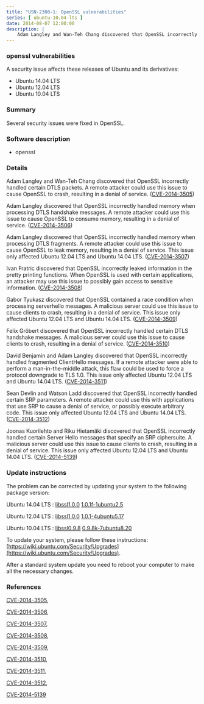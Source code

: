 ```yaml
---
title: "USN-2308-1: OpenSSL vulnerabilities"
series: [ ubuntu-10.04-lts ]
date: 2014-08-07 12:00:00
description: |
    Adam Langley and Wan-Teh Chang discovered that OpenSSL incorrectly handled certain DTLS packets. A remote attacker could use this issue to cause OpenSSL to crash, resulting in a denial of service. ([CVE-2014-3505](http://people.ubuntu.com/~ubuntu-security/cve/CVE-2014-3505))
--- 
```

 
### openssl vulnerabilities

A security issue affects these releases of Ubuntu and its derivatives:

* Ubuntu 14.04 LTS
* Ubuntu 12.04 LTS
* Ubuntu 10.04 LTS

### Summary

Several security issues were fixed in OpenSSL. 

### Software description

* openssl 

### Details

Adam Langley and Wan-Teh Chang discovered that OpenSSL incorrectly handled certain DTLS packets. A remote attacker could use this issue to cause OpenSSL to crash, resulting in a denial of service. ([CVE-2014-3505](http://people.ubuntu.com/~ubuntu-security/cve/CVE-2014-3505))

Adam Langley discovered that OpenSSL incorrectly handled memory when processing DTLS handshake messages. A remote attacker could use this issue to cause OpenSSL to consume memory, resulting in a denial of service. ([CVE-2014-3506](http://people.ubuntu.com/~ubuntu-security/cve/CVE-2014-3506))

Adam Langley discovered that OpenSSL incorrectly handled memory when processing DTLS fragments. A remote attacker could use this issue to cause OpenSSL to leak memory, resulting in a denial of service. This issue only affected Ubuntu 12.04 LTS and Ubuntu 14.04 LTS. ([CVE-2014-3507](http://people.ubuntu.com/~ubuntu-security/cve/CVE-2014-3507))

Ivan Fratric discovered that OpenSSL incorrectly leaked information in the pretty printing functions. When OpenSSL is used with certain applications, an attacker may use this issue to possibly gain access to sensitive information. ([CVE-2014-3508](http://people.ubuntu.com/~ubuntu-security/cve/CVE-2014-3508))

Gabor Tyukasz discovered that OpenSSL contained a race condition when processing serverhello messages. A malicious server could use this issue to cause clients to crash, resulting in a denial of service. This issue only affected Ubuntu 12.04 LTS and Ubuntu 14.04 LTS. ([CVE-2014-3509](http://people.ubuntu.com/~ubuntu-security/cve/CVE-2014-3509))

Felix Gröbert discovered that OpenSSL incorrectly handled certain DTLS handshake messages. A malicious server could use this issue to cause clients to crash, resulting in a denial of service. ([CVE-2014-3510](http://people.ubuntu.com/~ubuntu-security/cve/CVE-2014-3510))

David Benjamin and Adam Langley discovered that OpenSSL incorrectly handled fragmented ClientHello messages. If a remote attacker were able to perform a man-in-the-middle attack, this flaw could be used to force a protocol downgrade to TLS 1.0. This issue only affected Ubuntu 12.04 LTS and Ubuntu 14.04 LTS. ([CVE-2014-3511](http://people.ubuntu.com/~ubuntu-security/cve/CVE-2014-3511))

Sean Devlin and Watson Ladd discovered that OpenSSL incorrectly handled certain SRP parameters. A remote attacker could use this with applications that use SRP to cause a denial of service, or possibly execute arbitrary code. This issue only affected Ubuntu 12.04 LTS and Ubuntu 14.04 LTS. ([CVE-2014-3512](http://people.ubuntu.com/~ubuntu-security/cve/CVE-2014-3512))

Joonas Kuorilehto and Riku Hietamäki discovered that OpenSSL incorrectly handled certain Server Hello messages that specify an SRP ciphersuite. A malicious server could use this issue to cause clients to crash, resulting in a denial of service. This issue only affected Ubuntu 12.04 LTS and Ubuntu 14.04 LTS. ([CVE-2014-5139](http://people.ubuntu.com/~ubuntu-security/cve/CVE-2014-5139)) 

### Update instructions

The problem can be corrected by updating your system to the following package version:

Ubuntu 14.04 LTS
 : [libssl1.0.0](https://launchpad.net/ubuntu/+source/openssl) <span> [1.0.1f-1ubuntu2.5](https://launchpad.net/ubuntu/+source/openssl/1.0.1f-1ubuntu2.5) </span> 

Ubuntu 12.04 LTS
 : [libssl1.0.0](https://launchpad.net/ubuntu/+source/openssl) <span> [1.0.1-4ubuntu5.17](https://launchpad.net/ubuntu/+source/openssl/1.0.1-4ubuntu5.17) </span> 

Ubuntu 10.04 LTS
 : [libssl0.9.8](https://launchpad.net/ubuntu/+source/openssl) <span> [0.9.8k-7ubuntu8.20](https://launchpad.net/ubuntu/+source/openssl/0.9.8k-7ubuntu8.20) </span> 

To update your system, please follow these instructions: [https://wiki.ubuntu.com/Security/Upgrades](https://wiki.ubuntu.com/Security/Upgrades).

After a standard system update you need to reboot your computer to make all the necessary changes. 

### References

 [CVE-2014-3505](http://people.ubuntu.com/~ubuntu-security/cve/CVE-2014-3505), 

 [CVE-2014-3506](http://people.ubuntu.com/~ubuntu-security/cve/CVE-2014-3506), 

 [CVE-2014-3507](http://people.ubuntu.com/~ubuntu-security/cve/CVE-2014-3507), 

 [CVE-2014-3508](http://people.ubuntu.com/~ubuntu-security/cve/CVE-2014-3508), 

 [CVE-2014-3509](http://people.ubuntu.com/~ubuntu-security/cve/CVE-2014-3509), 

 [CVE-2014-3510](http://people.ubuntu.com/~ubuntu-security/cve/CVE-2014-3510), 

 [CVE-2014-3511](http://people.ubuntu.com/~ubuntu-security/cve/CVE-2014-3511), 

 [CVE-2014-3512](http://people.ubuntu.com/~ubuntu-security/cve/CVE-2014-3512), 

 [CVE-2014-5139](http://people.ubuntu.com/~ubuntu-security/cve/CVE-2014-5139)
 
